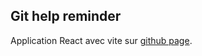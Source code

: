 ## Git help reminder

Application React avec vite sur [github page](https://fabcre.github.io/React-Git-Help/).